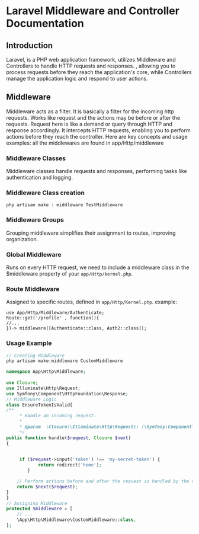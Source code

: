 # Laravel Middleware and Controller Documentation

## Introduction

Laravel, is a PHP web application framework, utilizes Middleware and Controllers to handle HTTP requests and responses. , allowing you to process requests before they reach the application's core, while Controllers manage the application logic and respond to user actions.

## Middleware
Middleware acts as a filter. It is basically a filter for the incoming http requests. Works like request and the actions may be before or after the requests. 
Request here is like a demand or query through HTTP and response accordingly.
It intercepts HTTP requests, enabling you to perform actions before they reach the controller. Here are key concepts and usage examples:
all the middlewares are found in app/Http/middleware

### Middleware Classes

Middleware classes handle requests and responses, performing tasks like authentication and logging.

### Middleware Class creation
`php artisan make : middleware TestMiddleware` 


### Middleware Groups

Grouping middleware simplifies their assignment to routes, improving organization.

### Global Middleware

Runs on every HTTP request, we need to include a middleware class in the $middleware property of your `app/Http/kernel.php`.

### Route Middleware

Assigned to specific routes, defined in `app/Http/Kernel.php`.
example:
```
use App/Http/Middleware/Authenticate;
Route::get('/profile' , function(){
//...
})-> middleware([Authenticate::class, Auth2::class]);
```

### Usage Example

```php
// Creating Middleware
php artisan make:middleware CustomMiddleware

namespace App\Http\Middleware;
 
use Closure;
use Illuminate\Http\Request;
use Symfony\Component\HttpFoundation\Response;
// Middleware Logic
class EnsureTokenIsValid{
/**
     * Handle an incoming request.
     *
     * @param  \Closure(\Illuminate\Http\Request): (\Symfony\Component\HttpFoundation\Response)  $next
     */
public function handle($request, Closure $next)
{
    

     if ($request->input('token') !== 'my-secret-token') {
            return redirect('home');
        }

    // Perform actions before and after the request is handled by the controller.
    return $next($request);
}
}
// Assigning Middleware
protected $middleware = [
    // ...
    \App\Http\Middleware\CustomMiddleware::class,
];
